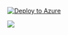 [![Deploy to Azure](http://azuredeploy.net/deploybutton.png)](https://azuredeploy.net/)

<a href="https://portal.azure.com/#create/Microsoft.Template/uri/https://raw.githubusercontent.com/keamas/Azure-custom-JSON-templates/master/azuredeploy-VNET-UDR.json" target="_blank"><img src="http://azuredeploy.net/deploybutton.png"/></a>
